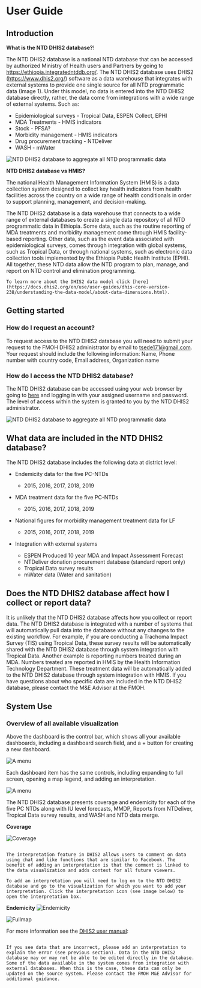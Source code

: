 User Guide
============================

Introduction
-------------

**What is the NTD DHIS2 database?**!


The NTD DHIS2 database is a national NTD database that can be accessed by authorized Ministry of Health users and Partners by going to https://ethiopia.integratedntddb.org/. The NTD DHIS2 database uses DHIS2 (https://www.dhis2.org/) software as a data warehouse that integrates with external systems to provide one single source for all NTD programmatic data (Image 1). Under this model, no data is entered into the NTD DHIS2 database directly, rather, the data come from integrations with a wide range of external systems. Such as:

* Epidemiological surveys - Tropical Data, ESPEN Collect, EPHI
* MDA Treatments - HMIS indicators
* Stock - PFSA?
* Morbidity management - HMIS indicators
* Drug procurement tracking - NTDeliver
* WASH - mWater

![NTD DHIS2 database to aggregate all NTD programmatic data](/_static/diagram.png)

**NTD DHIS2 database vs HMIS?**

The national Health Management Information System (HMIS) is a data collection system designed to collect key health indicators from health facilities across the country on a wide range of health conditionals in order to support planning, management, and decision-making.

The NTD DHIS2 database is a data warehouse that connects to a wide range of external databases to create a single data repository of all NTD programmatic data in Ethiopia. Some data, such as the routine reporting of MDA treatments and morbidity management come through HMIS facility-based reporting. Other data, such as the event data associated with epidemiological surveys, comes through integration with global systems, such as Tropical Data, or through national systems, such as electronic data collection tools implemented by the Ethiopia Public Health Institute (EPHI). All together, these NTD data allow the NTD program to plan, manage, and report on NTD control and elimination programming.

```{note}
To learn more about the DHIS2 data model click [here](https://docs.dhis2.org/en/use/user-guides/dhis-core-version-238/understanding-the-data-model/about-data-dimensions.html).
```


Getting started
-------------

### How do I request an account?

To request access to the NTD DHIS2 database you will need to submit your request to the FMOH DHIS2 administrator by email to tsede171@gmail.com. Your request should include the following information: Name, Phone number with country code, Email address, Organization name

### How do I access the NTD DHIS2 database?

The NTD DHIS2 database can be accessed using your web browser by going to [here](https://ethiopia.integratedntddb.org/) and logging in with your assigned username and password. The level of access within the system is granted to you by the NTD DHIS2 administrator.


![NTD DHIS2 database to aggregate all NTD programmatic data](/_static/dhis2.png)


## What data are included in the NTD DHIS2 database?

The NTD DHIS2 database includes the following data at district level:

* Endemicity data for the five PC-NTDs
    * 2015, 2016, 2017, 2018, 2019

* MDA treatment data for the five PC-NTDs
    * 2015, 2016, 2017, 2018, 2019

* National figures for morbidity management treatment data for LF
    * 2015, 2016, 2017, 2018, 2019

* Integration with external systems
    * ESPEN Produced 10 year MDA and Impact Assessment Forecast
    * NTDeliver donation procurement database (standard report only)
    * Tropical Data survey results
    * mWater data (Water and sanitation)

## Does the NTD DHIS2 database affect how I collect or report data?

It is unlikely that the NTD DHIS2 database affects how you collect or report data. The NTD DHIS2 database is integrated with a number of systems that will automatically pull data into the database without any changes to the existing workflow. For example, if you are conducting a Trachoma Impact Survey (TIS) using Tropical Data, these survey results will be automatically shared with the NTD DHIS2 database through system integration with Tropical Data. Another example is reporting numbers treated during an MDA. Numbers treated are reported in HMIS by the Health Information Technology Department. These treatment data will be automatically added to the NTD DHIS2 database through system integration with HMIS. If you have questions about who specific data are included in the NTD DHIS2 database, please contact the M&E Advisor at the FMOH.

System Use
-------------

### Overview of all available visualization

Above the dashboard is the control bar, which shows all your available dashboards, including a dashboard search field, and a + button for creating a new dashboard.


![A menu](/_static/dhis2.png)


Each dashboard item has the same controls, including expanding to full screen, opening a map legend, and adding an interpretation.

![A menu](/_static/fullmap.png)

The NTD DHIS2 database presents coverage and endemicity for each of the five PC NTDs along with IU level forecasts, MMDP, Reports from NTDeliver, Tropical Data survey results, and WASH and NTD data merge.


**Coverage**

![Coverage](/_static/coverage.png)

```{admonition} What are interpretations and how do I add one if I want to comment on a visualization?

The interpretation feature in DHIS2 allows users to comment on data using chat and like functions that are similar to Facebook. The benefit of adding an interpretation is that the comment is linked to the data visualization and adds context for all future viewers.

To add an interpretation you will need to log on to the NTD DHIS2 database and go to the visualization for which you want to add your interpretation. Click the interpretation icon (see image below) to open the interpretation box.
```

**Endemicity**
![Endemicity](/_static/endemicity.png)



![Fullmap](/_static/fullmap2.png)

For more information see the [DHIS2 user manual](https://docs.dhis2.org/master/en/user/html/interpretations.html): 


```{admonition}  What do I do if I think I see a data error or missing data?

If you see data that are incorrect, please add an interpretation to explain the error (see previous section). Data in the NTD DHIS2 database may or may not be able to be edited directly in the database. Some of the data available in the system comes from integration with external databases. When this is the case, these data can only be updated on the source system. Please contact the FMOH M&E Advisor for additional guidance.
```